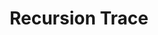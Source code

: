 ---
layout: page
title: Recursion Trace
description: A package to trace recursive function calls and generate/visualize the recursion tree.
img: assets/img/recursion-trace.png
importance: 1
category: Misc
redirect: https://github.com/SwayamInSync/recursion-trace
github: https://github.com/SwayamInSync/recursion-trace
---